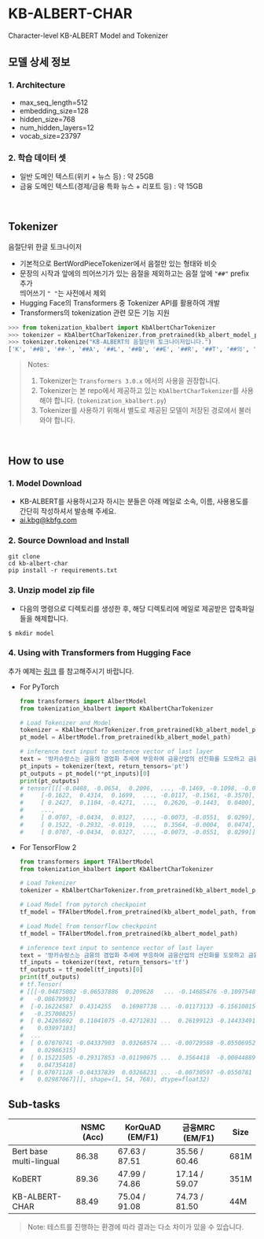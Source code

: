 # KB-ALBERT-CHAR
Character-level KB-ALBERT Model and Tokenizer 

## 모델 상세 정보

### 1. Architecture
- max_seq_length=512
- embedding_size=128
- hidden_size=768
- num_hidden_layers=12
- vocab_size=23797


### 2. 학습 데이터 셋

- 일반 도메인 텍스트(위키 + 뉴스 등) : 약 25GB 
- 금융 도메인 텍스트(경제/금융 특화 뉴스 + 리포트 등) : 약 15GB

</br>

## Tokenizer
음절단위 한글 토크나이저
- 기본적으로 BertWordPieceTokenizer에서 음절만 있는 형태와 비슷
- 문장의 시작과 앞에의 띄어쓰기가 있는 음절을 제외하고는 음절 앞에 `"##"` prefix 추가
  <br>띄어쓰기 `" "`는 사전에서 제외
- Hugging Face의 Transformers 중 Tokenizer API를 활용하여 개발
- Transformers의 tokenization 관련 모든 기능 지원

```python
>>> from tokenization_kbalbert import KbAlbertCharTokenizer
>>> tokenizer = KbAlbertCharTokenizer.from_pretrained(kb_albert_model_path)
>>> tokenizer.tokenize("KB-ALBERT의 음절단위 토크나이저입니다.")
['K', '##B', '##-', '##A', '##L', '##B', '##E', '##R', '##T', '##의', '음', '##절', '##단', '##위', '토', '##크', '##나', '##이', '##저', '##입', '##니', '##다', '##.']
```

> Notes: 
> 1. Tokenizer는 `Transformers 3.0.x` 에서의 사용을 권장합니다. 
> 2. Tokenizer는 본 repo에서 제공하고 있는 `KbAlbertCharTokenizer`를 사용해야 합니다. (`tokenization_kbalbert.py`)
> 3. Tokenizer를 사용하기 위해서 별도로 제공된 모델이 저장된 경로에서 불러와야 합니다.

<br>

## How to use

### 1. Model Download

- KB-ALBERT를 사용하시고자 하시는 분들은 아래 메일로 소속, 이름, 사용용도를 간단히 작성하셔서 발송해 주세요.
- ai.kbg@kbfg.com

### 2. Source Download and Install

```shell script
git clone
cd kb-albert-char
pip install -r requirements.txt
```

### 3. Unzip model zip file
- 다음의 명령으로 디렉토리를 생성한 후, 해당 디렉토리에 메일로 제공받은 압축파일들을 해제합니다.
```
$ mkdir model
```

### 4. Using with Transformers from Hugging Face
추가 예제는 [링크](https://github.com/KB-Bank-AI/KB-ALBERT-KO/kb-albert-char/examples/README.md) 를 참고해주시기 바랍니다.

- For PyTorch
    ```python
    from transformers import AlbertModel
    from tokenization_kbalbert import KbAlbertCharTokenizer
    
    # Load Tokenizer and Model
    tokenizer = KbAlbertCharTokenizer.from_pretrained(kb_albert_model_path)  
    pt_model = AlbertModel.from_pretrained(kb_albert_model_path)
    
    # inference text input to sentence vector of last layer
    text = '방카슈랑스는 금융의 겸업화 추세에 부응하여 금융산업의 선진화를 도모하고 금융소비자의 편익을 위하여 도입되었습니다.'
    pt_inputs = tokenizer(text, return_tensors='pt')
    pt_outputs = pt_model(**pt_inputs)[0]
    print(pt_outputs)
    # tensor([[[-0.0488, -0.0654,  0.2096,  ..., -0.1469, -0.1098, -0.0868],
    #     [-0.1622,  0.4314,  0.1699,  ..., -0.0117, -0.1561, -0.3570],
    #     [ 0.2427,  0.1104, -0.4271,  ...,  0.2620, -0.1443,  0.0400],
    #     ...,
    #     [ 0.0707, -0.0434,  0.0327,  ..., -0.0073, -0.0551,  0.0299],
    #     [ 0.1522, -0.2932, -0.0119,  ...,  0.3564, -0.0004,  0.0474],
    #     [ 0.0707, -0.0434,  0.0327,  ..., -0.0073, -0.0551,  0.0299]]])
    ```

- For TensorFlow 2
    ```python
    from transformers import TFAlbertModel
    from tokenization_kbalbert import KbAlbertCharTokenizer
  
    # Load Tokenizer
    tokenizer = KbAlbertCharTokenizer.from_pretrained(kb_albert_model_path)
    
    # Load Model from pytorch checkpoint
    tf_model = TFAlbertModel.from_pretrained(kb_albert_model_path, from_pt=True)
  
    # Load Model from tensorflow checkpoint
    tf_model = TFAlbertModel.from_pretrained(kb_albert_model_path)
  
    # inference text input to sentence vector of last layer
    text = '방카슈랑스는 금융의 겸업화 추세에 부응하여 금융산업의 선진화를 도모하고 금융소비자의 편익을 위하여 도입되었습니다.'
    tf_inputs = tokenizer(text, return_tensors='tf')
    tf_outputs = tf_model(tf_inputs)[0]
    print(tf_outputs)
    # tf.Tensor(
    # [[[-0.04875002 -0.06537886  0.209628   ... -0.14685476 -0.1097548
    #   -0.08679993]
    #  [-0.16224587  0.4314255   0.16987738 ... -0.01173133 -0.15610015
    #   -0.35700825]
    #  [ 0.24265692  0.11041075 -0.42712831 ...  0.26199123 -0.14433491
    #    0.03997103]
    #  ...
    #  [ 0.07070741 -0.04337903  0.03268574 ... -0.00729588 -0.05506952
    #    0.02986315]
    #  [ 0.15221505 -0.29317853 -0.01190075 ...  0.3564418  -0.00044889
    #    0.04735418]
    #  [ 0.07071128 -0.04337839  0.03268231 ... -0.00730597 -0.0550781
    #    0.02987067]]], shape=(1, 54, 768), dtype=float32)
    ```

##  Sub-tasks
|                         | NSMC (Acc) | KorQuAD (EM/F1) | 금융MRC (EM/F1) | Size |
| ----------------------- | ---------- | --------------- | -------------- | ---- |
| Bert base multi-lingual | 86.38      | 67.63 / 87.51   | 35.56 / 60.46  | 681M |
| KoBERT                  | 89.36      | 47.99 / 74.86   | 17.14 / 59.07  | 351M |
| KB-ALBERT-CHAR          | 88.49      | 75.04 / 91.08   | 74.73 / 81.50  |  44M |
    
> Note: 테스트를 진행하는 환경에 따라 결과는 다소 차이가 있을 수 있습니다.
